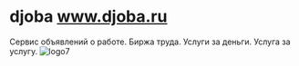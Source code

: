 # djoba www.djoba.ru
Сервис объявлений о работе.
Биржа труда. Услуги за деньги. Услуга за услугу.
![logo7](https://user-images.githubusercontent.com/58993915/225136464-5dd18954-3943-4bc0-b82c-bf9209fe9dad.png)
